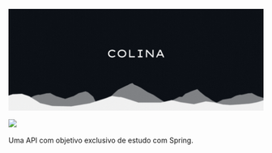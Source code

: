 ![Thumb](https://github.com/raquelboaventura/colina-back/blob/master/img/Blue%20Yellow%20Modern%20Cube%20Book%20Store%20Logo%20(Twitch%20Banner).gif)

<p><img loading="lazy" src="http://img.shields.io/static/v1?label=STATUS&message=EM%20DESENVOLVIMENTO&color=GREEN&style=for-the-badge"/>
</p>

<p>Uma API com objetivo exclusivo de estudo com Spring. </p>
